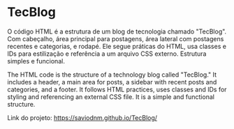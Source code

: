 # TecBlog
O código HTML é a estrutura de um blog de tecnologia chamado "TecBlog". Com cabeçalho, área principal para postagens, área lateral com postagens recentes e categorias, e rodapé. Ele segue práticas do HTML, usa classes e IDs para estilização e referência a um arquivo CSS externo. Estrutura simples e funcional.

The HTML code is the structure of a technology blog called "TecBlog." It includes a header, a main area for posts, a sidebar with recent posts and categories, and a footer. It follows HTML practices, uses classes and IDs for styling and referencing an external CSS file. It is a simple and functional structure.

Link do projeto:
https://saviodnm.github.io/TecBlog/
